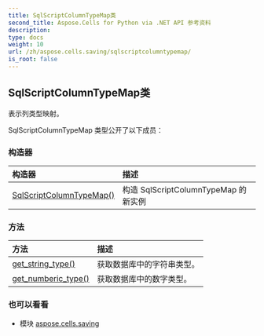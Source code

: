 ```yaml
---
title: SqlScriptColumnTypeMap类
second_title: Aspose.Cells for Python via .NET API 参考资料
description:
type: docs
weight: 10
url: /zh/aspose.cells.saving/sqlscriptcolumntypemap/
is_root: false
---
```

## SqlScriptColumnTypeMap类
表示列类型映射。



SqlScriptColumnTypeMap 类型公开了以下成员：

### 构造器
|构造器|描述|
| :- | :- |
| [SqlScriptColumnTypeMap()](/cells/python-net/zh/aspose.cells.saving/sqlscriptcolumntypemap/__init__/#) |构造 SqlScriptColumnTypeMap 的新实例|


### 方法
|方法|描述|
| :- | :- |
| [get_string_type()](/cells/python-net/zh/aspose.cells.saving/sqlscriptcolumntypemap/get_string_type/#) |获取数据库中的字符串类型。|
| [get_numberic_type()](/cells/python-net/zh/aspose.cells.saving/sqlscriptcolumntypemap/get_numberic_type/#) |获取数据库中的数字类型。|



### 也可以看看
* 模块 [aspose.cells.saving](..)
